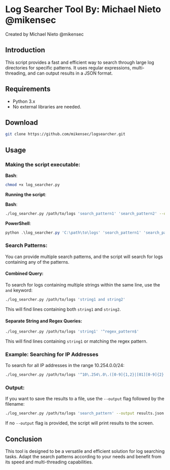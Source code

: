 # Log Searcher Tool By: Michael Nieto @mikensec

Created by Michael Nieto @mikensec

## Introduction

This script provides a fast and efficient way to search through large log directories for specific patterns. It uses regular expressions, multi-threading, and can output results in a JSON format.

## Requirements

- Python 3.x
- No external libraries are needed.

## Download

```bash
git clone https://github.com/mikensec/logsearcher.git
```

## Usage

### Making the script executable:

**Bash**:

```bash
chmod +x log_searcher.py
```

**Running the script**:

**Bash**:

```bash
./log_searcher.py /path/to/logs 'search_pattern1' 'search_pattern2' --output output_file.json
```

**PowerShell**:

```powershell
python .\log_searcher.py 'C:\path\to\logs' 'search_pattern1' 'search_pattern2' --output output_file.json
```

### Search Patterns:

You can provide multiple search patterns, and the script will search for logs containing any of the patterns.

#### Combined Query:

To search for logs containing multiple strings within the same line, use the `and` keyword:

```bash
./log_searcher.py /path/to/logs 'string1 and string2'
```

This will find lines containing both `string1` and `string2`.

#### Separate String and Regex Queries:

```bash
./log_searcher.py /path/to/logs 'string1' '^regex_pattern$'
```

This will find lines containing `string1` or matching the regex pattern.

### Example: Searching for IP Addresses

To search for all IP addresses in the range 10.254.0.0/24:

```bash
./log_searcher.py /path/to/logs '^10\.254\.0\.([0-9]{1,2}|[01][0-9]{2}|2[0-4][0-9]|25[0-5])$'
```

### Output:

If you want to save the results to a file, use the `--output` flag followed by the filename:

```bash
./log_searcher.py /path/to/logs 'search_pattern' --output results.json
```

If no `--output` flag is provided, the script will print results to the screen.

## Conclusion

This tool is designed to be a versatile and efficient solution for log searching tasks. Adapt the search patterns according to your needs and benefit from its speed and multi-threading capabilities.
